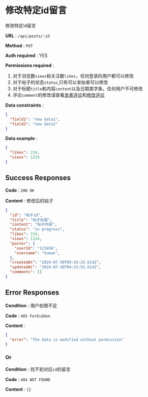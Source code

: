 # 修改特定id留言

修改特定id留言

**URL** : `/api/posts/:id`

**Method** : `PUT`

**Auth required** : YES

**Permissions required** : 
1. 对于浏览数`views`和关注数`likes`，任何登录的用户都可以修改
2. 对于帖子的状态`status`,只有可以发帖者可以修改
3. 对于标题`title`和内容`content`以及日期类字条，任何用户不可修改
4. 评论`comment`的修改请查看[发表评论](./comment/post.md)和[修改评论](./comment/put.md)

**Data constraints** : 
```json
{
  "field1": "new data1",
  "field2": "new data2"
}
```

**Data example** : 
```json
{
  "likes": 234,
  "views": 1224
}
```

## Success Responses

**Code** : `200 OK`

**Content** : 
修改后的帖子

```json
{
  "id": "帖子id",
  "title": "帖子标题",
  "content": "帖子内容",
  "status": "in progress", 
  "likes": 234, 
  "views": 1224, 
  "poster": {
    "userId": "123456",
    "username": "human",
  },
  "createdAt": "2024-07-30T09:45:25.614Z", 
  "updatedAt": "2024-07-30T04:31:55.614Z",
  "comments": []
}
```

## Error Responses

**Condition** : 用户权限不足

**Code** : `403 Forbidden`

**Content** : 
```json
{
  "error": "The data is modified without permission"
}
```

### Or

**Condition** : 找不到对应`id`的留言

**Code** : `404 NOT FOUND`

**Content** : `{}`
